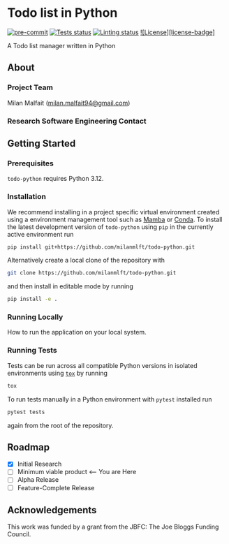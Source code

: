 # Todo list in Python

[![pre-commit](https://img.shields.io/badge/pre--commit-enabled-brightgreen?logo=pre-commit&logoColor=white)](https://github.com/pre-commit/pre-commit)
[![Tests status][tests-badge]][tests-link]
[![Linting status][linting-badge]][linting-link]
[![License][license-badge]](./LICENSE.md)

<!--
[![PyPI version][pypi-version]][pypi-link]
[![Conda-Forge][conda-badge]][conda-link]
[![PyPI platforms][pypi-platforms]][pypi-link]
-->

<!-- prettier-ignore-start -->
[tests-badge]:              https://github.com/milanmlft/todo-python/actions/workflows/tests.yml/badge.svg
[tests-link]:               https://github.com/milanmlft/todo-python/actions/workflows/tests.yml
[linting-badge]:            https://github.com/milanmlft/todo-python/actions/workflows/linting.yml/badge.svg
[linting-link]:             https://github.com/milanmlft/todo-python/actions/workflows/linting.yml
<!-- [conda-badge]:              https://img.shields.io/conda/vn/conda-forge/todo-python -->
<!-- [conda-link]:               https://github.com/conda-forge/todo-python-feedstock -->
<!-- [pypi-link]:                https://pypi.org/project/todo-python/ -->
<!-- [pypi-platforms]:           https://img.shields.io/pypi/pyversions/todo-python -->
<!-- [pypi-version]:             https://img.shields.io/pypi/v/todo-python -->
<!-- [license-badge]:            https://img.shields.io/badge/License-MIT-yellow.svg -->
<!-- prettier-ignore-end -->

A Todo list manager written in Python

## About

### Project Team

Milan Malfait ([milan.malfait94@gmail.com](mailto:milan.malfait94@gmail.com))

### Research Software Engineering Contact

<!-- ## Built With -->
<!---->
<!-- [Framework 1](https://something.com) -->
<!-- [Framework 2](https://something.com) -->
<!-- [Framework 3](https://something.com) -->

## Getting Started

### Prerequisites

<!-- Any tools or versions of languages needed to run code. For example specific Python or Node versions. Minimum hardware requirements also go here. -->

`todo-python` requires Python 3.12.

### Installation

<!-- How to build or install the application. -->

We recommend installing in a project specific virtual environment created using a environment management tool such as [Mamba](https://mamba.readthedocs.io/en/latest/user_guide/mamba.html) or [Conda](https://conda.io/projects/conda/en/latest/). To install the latest development version of `todo-python` using `pip` in the currently active environment run

```sh
pip install git+https://github.com/milanmlft/todo-python.git
```

Alternatively create a local clone of the repository with

```sh
git clone https://github.com/milanmlft/todo-python.git
```

and then install in editable mode by running

```sh
pip install -e .
```

### Running Locally

How to run the application on your local system.

### Running Tests

<!-- How to run tests on your local system. -->

Tests can be run across all compatible Python versions in isolated environments using
[`tox`](https://tox.wiki/en/latest/) by running

```sh
tox
```

To run tests manually in a Python environment with `pytest` installed run

```sh
pytest tests
```

again from the root of the repository.

## Roadmap

- [x] Initial Research
- [ ] Minimum viable product <-- You are Here
- [ ] Alpha Release
- [ ] Feature-Complete Release

## Acknowledgements

This work was funded by a grant from the JBFC: The Joe Bloggs Funding Council.
